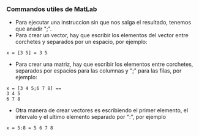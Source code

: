 ### Commandos utiles de MatLab
- Para ejecutar una instruccion sin que nos salga el resultado, tenemos que anadir ";".
- Para crear un vector, hay que escribir los elementos del vector entre corchetes y separados por un espacio, por ejemplo:  
```
x = [3 5] = 3 5
```
- Para crear una matriz, hay que escribir los elementos entre corchetes, separados por espacios para las columnas y ";" para las filas, por ejemplo:  
```
x = [3 4 5;6 7 8] ==  
3 4 5  
6 7 8
```
- Otra manera de crear vectores es escribiendo el primer elemento, el intervalo y el ultimo elemento separado por ":", por ejemplo  
```
x = 5:8 = 5 6 7 8
```
